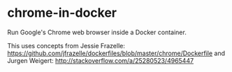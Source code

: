 chrome-in-docker
================

Run Google's Chrome web browser inside a Docker container.

This uses concepts from Jessie Frazelle:
https://github.com/jfrazelle/dockerfiles/blob/master/chrome/Dockerfile
and Jurgen Weigert:
http://stackoverflow.com/a/25280523/4965447


